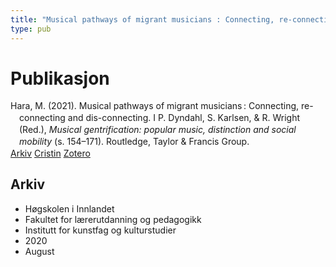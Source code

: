 ```yaml
---
title: "Musical pathways of migrant musicians : Connecting, re-connecting and dis-connecting"
type: pub
---
```

<h1>Publikasjon</h1>
<article id="csl-bib-container-L4P5TW5P" class="csl-bib-container">
  <div class="csl-bib-body" style="line-height: 1.35; padding-left: 1em; text-indent:-1em;">
  <div class="csl-entry">Hara, M. (2021). Musical pathways of migrant musicians&#x202F;: Connecting, re-connecting and dis-connecting. I P. Dyndahl, S. Karlsen, &amp; R. Wright (Red.), <i>Musical gentrification: popular music, distinction and social mobility</i> (s. 154&#x2013;171). Routledge, Taylor &amp; Francis Group.</div>
</div>
  <div class="csl-bib-buttons">
    <a href="#taxonomy-article-L4P5TW5P" class="csl-bib-button">Arkiv</a>
    <a href="https://app.cristin.no/results/show.jsf?id=1823805" alt="Cristin URL" class="csl-bib-button">Cristin</a>
    <a href="http://zotero.org/groups/5022929/items/L4P5TW5P" alt="Zotero URL" class="csl-bib-button">Zotero</a>
  </div>
  <div id="csl-bib-meta-container-L4P5TW5P"></div>
</article>
<div id="csl-bib-meta-L4P5TW5P" class="csl-bib-meta">
  <article id="taxonomy-article-L4P5TW5P" class="taxonomy-article">
    <h1>Arkiv</h1>
    <ul>
      <li>Høgskolen i Innlandet</li>
      <li>Fakultet for lærerutdanning og pedagogikk</li>
      <li>Institutt for kunstfag og kulturstudier</li>
      <li>2020</li>
      <li>August</li>
    </ul>
  </article>
</div>

